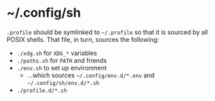 # ~/.config/sh

`.profile` should be symlinked to `~/.profile` so that it is sourced by all
POSIX shells. That file, in turn, sources the following:

- `./xdg.sh` for `XDG_*` variables
- `./paths.sh` for `PATH` and friends
- `./env.sh` to set up environment
    - ...which sources `~/.config/env.d/*.env` and `~/.config/sh/env.d/*.sh`
- `./profile.d/*.sh`
